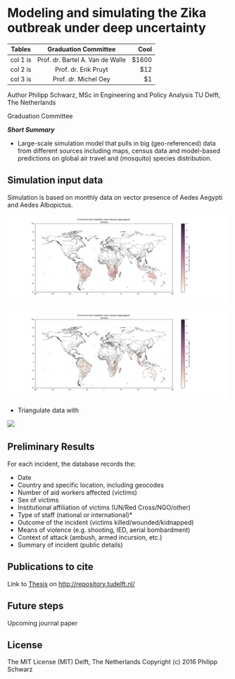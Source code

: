 # Modeling and simulating the Zika outbreak under deep uncertainty

| Tables   |Graduation Committee|  Cool |
|----------|:-------------:|------:|
| col 1 is |  Prof. dr. Bartel A. Van de Walle | $1600 |
| col 2 is |  Prof. dr. Erik Pruyt |   $12 |
| col 3 is |  Prof. dr. Michel Oey |    $1 |

Author Philipp Schwarz, MSc in Engineering and Policy Analysis
TU Delft, The Netherlands

Graduation Committee

***Short Summary*** 
* Large-scale simulation model that pulls in big (geo-referenced) data from different sources including maps, census data and model-based predictions on global air travel and (mosquito) species distribution. 

## Simulation input data

Simulation is based on monthly data on vector presence of Aedes Aegypti and Aedes Albopictus. 

![](figs/Animation_Aegypti_v2.gif)

![](figs/Animation_Albopictus_v2.gif)

* Triangulate data with 

![](results/population_aggregated_low_Res_hig_res.png)

## Preliminary Results
For each incident, the database records the:

* Date
* Country and specific location, including geocodes
* Number of aid workers affected (victims)
* Sex of victims
* Institutional affiliation of victims (UN/Red Cross/NGO/other)
* Type of staff (national or international)*
* Outcome of the incident (victims killed/wounded/kidnapped)
* Means of violence (e.g. shooting, IED, aerial bombardment)
* Context of attack (ambush, armed incursion, etc.)
* Summary of incident (public details)

## Publications to cite
Link to [Thesis](uuid:4957df8e-3de1-4b5e-8231-731287a4ede4) on http://repository.tudelft.nl/ 

## Future steps
Upcoming journal paper

## License
The MIT License (MIT)
Delft, The Netherlands
Copyright (c) 2016 Philipp Schwarz
